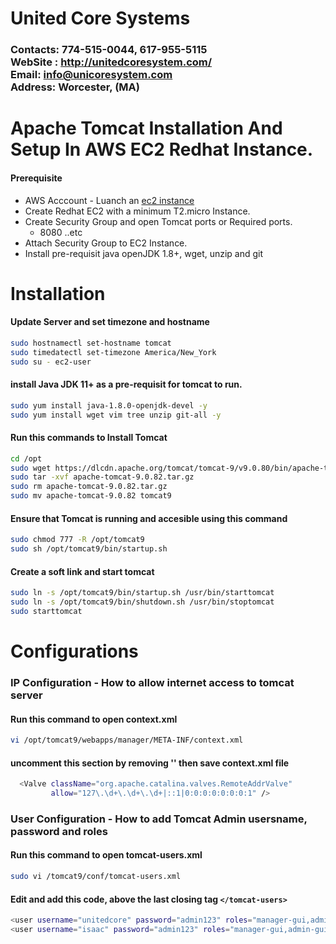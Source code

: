 # United Core Systems

### Contacts: 774-515-0044, 617-955-5115<br> WebSite : <http://unitedcoresystem.com/><br>Email: info@unicoresystem.com <br>Address: Worcester, (MA)

# Apache Tomcat Installation And Setup In AWS EC2 Redhat Instance.
#### Prerequisite
+ AWS Acccount - Luanch an [ec2 instance](../EC2_Instances/README.md)
+ Create Redhat EC2 with a minimum T2.micro Instance.
+ Create Security Group and open Tomcat ports or Required ports.
   + 8080 ..etc
+ Attach Security Group to EC2 Instance.
+ Install pre-requisit java openJDK 1.8+, wget, unzip and git

# Installation 

#### Update Server and set timezone and hostname
```sh
sudo hostnamectl set-hostname tomcat
sudo timedatectl set-timezone America/New_York
sudo su - ec2-user
``` 
#### install Java JDK 11+ as a pre-requisit for tomcat to run.
```sh
sudo yum install java-1.8.0-openjdk-devel -y
sudo yum install wget vim tree unzip git-all -y
```
#### Run this commands to Install Tomcat
```sh
cd /opt 
sudo wget https://dlcdn.apache.org/tomcat/tomcat-9/v9.0.80/bin/apache-tomcat-9.0.82.tar.gz
sudo tar -xvf apache-tomcat-9.0.82.tar.gz
sudo rm apache-tomcat-9.0.82.tar.gz
sudo mv apache-tomcat-9.0.82 tomcat9
```
#### Ensure that Tomcat is running and accesible using this command
```sh
sudo chmod 777 -R /opt/tomcat9
sudo sh /opt/tomcat9/bin/startup.sh
```
#### Create a soft link and start tomcat
```sh
sudo ln -s /opt/tomcat9/bin/startup.sh /usr/bin/starttomcat
sudo ln -s /opt/tomcat9/bin/shutdown.sh /usr/bin/stoptomcat
sudo starttomcat
```
# Configurations 

### IP Configuration - How to allow internet access to tomcat server

#### Run this command to open context.xml 
```sh
vi /opt/tomcat9/webapps/manager/META-INF/context.xml
```
#### uncomment this section by removing '<!--' and '-->' then save context.xml file
```sh
  <Valve className="org.apache.catalina.valves.RemoteAddrValve"
         allow="127\.\d+\.\d+\.\d+|::1|0:0:0:0:0:0:0:1" />
```

### User Configuration - How to add Tomcat Admin usersname, password and roles

#### Run this command to open tomcat-users.xml 
```sh
sudo vi /tomcat9/conf/tomcat-users.xml
```
#### Edit and add this code, above the last closing tag `</tomcat-users>`
```sh
<user username="unitedcore" password="admin123" roles="manager-gui,admin-gui,manager-script"/>
<user username="isaac" password="admin123" roles="manager-gui,admin-gui,manager-script"/>
```


